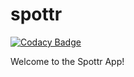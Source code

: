 # spottr

[![Codacy Badge](https://app.codacy.com/project/badge/Grade/1a8fe714b114472b8db8b04d1d085b85)](https://www.codacy.com/gh/CPEN321-Spottr/spottr/dashboard?utm_source=github.com&amp;utm_medium=referral&amp;utm_content=CPEN321-Spottr/spottr&amp;utm_campaign=Badge_Grade)

Welcome to the Spottr App!
